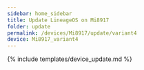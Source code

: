 ```yaml
---
sidebar: home_sidebar
title: Update LineageOS on Mi8917
folder: update
permalink: /devices/Mi8917/update/variant4
device: Mi8917_variant4
---
```

{% include templates/device_update.md %}

